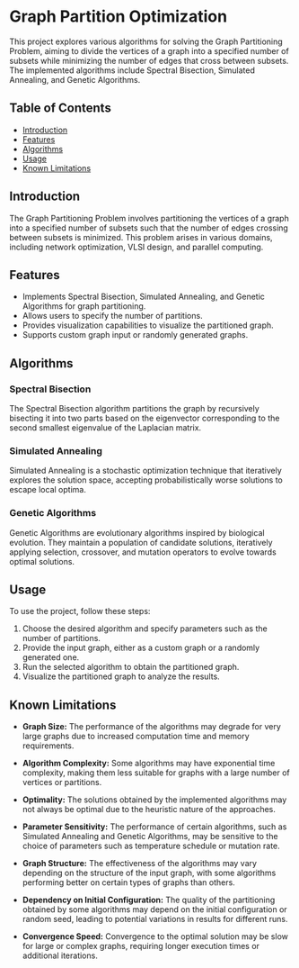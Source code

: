 # Graph Partition Optimization

This project explores various algorithms for solving the Graph Partitioning Problem, aiming to divide the vertices of a graph into a specified number of subsets while minimizing the number of edges that cross between subsets. The implemented algorithms include Spectral Bisection, Simulated Annealing, and Genetic Algorithms.

## Table of Contents

- [Introduction](#introduction)
- [Features](#features)
- [Algorithms](#algorithms)
- [Usage](#usage)
- [Known Limitations](#known-limitations)

## Introduction

The Graph Partitioning Problem involves partitioning the vertices of a graph into a specified number of subsets such that the number of edges crossing between subsets is minimized. This problem arises in various domains, including network optimization, VLSI design, and parallel computing.

## Features

- Implements Spectral Bisection, Simulated Annealing, and Genetic Algorithms for graph partitioning.
- Allows users to specify the number of partitions.
- Provides visualization capabilities to visualize the partitioned graph.
- Supports custom graph input or randomly generated graphs.

## Algorithms

### Spectral Bisection

The Spectral Bisection algorithm partitions the graph by recursively bisecting it into two parts based on the eigenvector corresponding to the second smallest eigenvalue of the Laplacian matrix.

### Simulated Annealing

Simulated Annealing is a stochastic optimization technique that iteratively explores the solution space, accepting probabilistically worse solutions to escape local optima.

### Genetic Algorithms

Genetic Algorithms are evolutionary algorithms inspired by biological evolution. They maintain a population of candidate solutions, iteratively applying selection, crossover, and mutation operators to evolve towards optimal solutions.

## Usage

To use the project, follow these steps:

1. Choose the desired algorithm and specify parameters such as the number of partitions.
2. Provide the input graph, either as a custom graph or a randomly generated one.
3. Run the selected algorithm to obtain the partitioned graph.
4. Visualize the partitioned graph to analyze the results.

## Known Limitations

- **Graph Size:** The performance of the algorithms may degrade for very large graphs due to increased computation time and memory requirements.
  
- **Algorithm Complexity:** Some algorithms may have exponential time complexity, making them less suitable for graphs with a large number of vertices or partitions.

- **Optimality:** The solutions obtained by the implemented algorithms may not always be optimal due to the heuristic nature of the approaches.

- **Parameter Sensitivity:** The performance of certain algorithms, such as Simulated Annealing and Genetic Algorithms, may be sensitive to the choice of parameters such as temperature schedule or mutation rate.

- **Graph Structure:** The effectiveness of the algorithms may vary depending on the structure of the input graph, with some algorithms performing better on certain types of graphs than others.

- **Dependency on Initial Configuration:** The quality of the partitioning obtained by some algorithms may depend on the initial configuration or random seed, leading to potential variations in results for different runs.

- **Convergence Speed:** Convergence to the optimal solution may be slow for large or complex graphs, requiring longer execution times or additional iterations.
